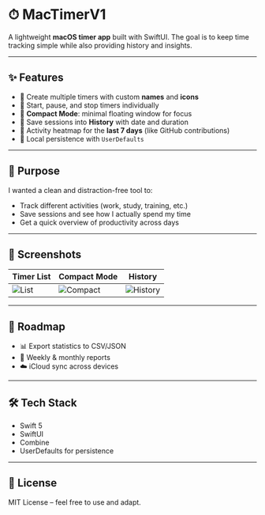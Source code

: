# ⏱ MacTimerV1

A lightweight **macOS timer app** built with SwiftUI.
The goal is to keep time tracking simple while also providing history and insights.

---

## ✨ Features
- 🔹 Create multiple timers with custom **names** and **icons**
- 🔹 Start, pause, and stop timers individually
- 🔹 **Compact Mode**: minimal floating window for focus
- 🔹 Save sessions into **History** with date and duration
- 🔹 Activity heatmap for the **last 7 days** (like GitHub contributions)
- 🔹 Local persistence with `UserDefaults`

---

## 🎯 Purpose
I wanted a clean and distraction-free tool to:
- Track different activities (work, study, training, etc.)
- Save sessions and see how I actually spend my time
- Get a quick overview of productivity across days

---

## 📸 Screenshots
| Timer List | Compact Mode | History |
|------------|--------------|---------|
| ![List](screenshots/list.png) | ![Compact](screenshots/compact.png) | ![History](screenshots/history.png) |

---

## 🚀 Roadmap
- 📊 Export statistics to CSV/JSON
- 📆 Weekly & monthly reports
- ☁️ iCloud sync across devices

---

## 🛠 Tech Stack
- Swift 5
- SwiftUI
- Combine
- UserDefaults for persistence

---

## 📄 License
MIT License – feel free to use and adapt.

